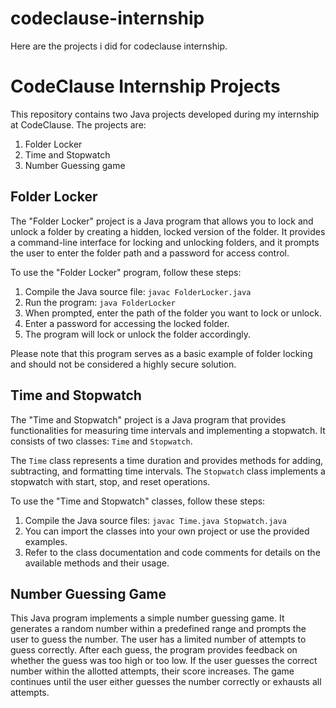 # codeclause-internship
Here are the projects i did for codeclause internship.
# CodeClause Internship Projects

This repository contains two Java projects developed during my internship at CodeClause. The projects are:

1. Folder Locker
2. Time and Stopwatch
3. Number Guessing game

## Folder Locker

The "Folder Locker" project is a Java program that allows you to lock and unlock a folder by creating a hidden, locked version of the folder. It provides a command-line interface for locking and unlocking folders, and it prompts the user to enter the folder path and a password for access control.

To use the "Folder Locker" program, follow these steps:

1. Compile the Java source file: `javac FolderLocker.java`
2. Run the program: `java FolderLocker`
3. When prompted, enter the path of the folder you want to lock or unlock.
4. Enter a password for accessing the locked folder.
5. The program will lock or unlock the folder accordingly.

Please note that this program serves as a basic example of folder locking and should not be considered a highly secure solution.

## Time and Stopwatch

The "Time and Stopwatch" project is a Java program that provides functionalities for measuring time intervals and implementing a stopwatch. It consists of two classes: `Time` and `Stopwatch`.

The `Time` class represents a time duration and provides methods for adding, subtracting, and formatting time intervals. The `Stopwatch` class implements a stopwatch with start, stop, and reset operations.

To use the "Time and Stopwatch" classes, follow these steps:

1. Compile the Java source files: `javac Time.java Stopwatch.java`
2. You can import the classes into your own project or use the provided examples.
3. Refer to the class documentation and code comments for details on the available methods and their usage.

## Number Guessing Game

This Java program implements a simple number guessing game. It generates a random number within a predefined range and prompts the user to guess the number. The user has a limited number of attempts to guess correctly. After each guess, the program provides feedback on whether the guess was too high or too low. If the user guesses the correct number within the allotted attempts, their score increases. The game continues until the user either guesses the number correctly or exhausts all attempts.
